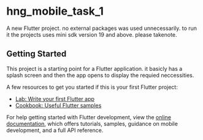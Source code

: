 # hng_mobile_task_1

A new Flutter project.
no external packages was used unnecessarily. 
to run it the projects uses mini sdk version 19 and above. please takenote.

## Getting Started

This project is a starting point for a Flutter application.
it basicly has a splash screen and then the app opens to display the requied neccessities.

A few resources to get you started if this is your first Flutter project:

- [Lab: Write your first Flutter app](https://docs.flutter.dev/get-started/codelab)
- [Cookbook: Useful Flutter samples](https://docs.flutter.dev/cookbook)

For help getting started with Flutter development, view the
[online documentation](https://docs.flutter.dev/), which offers tutorials,
samples, guidance on mobile development, and a full API reference.
